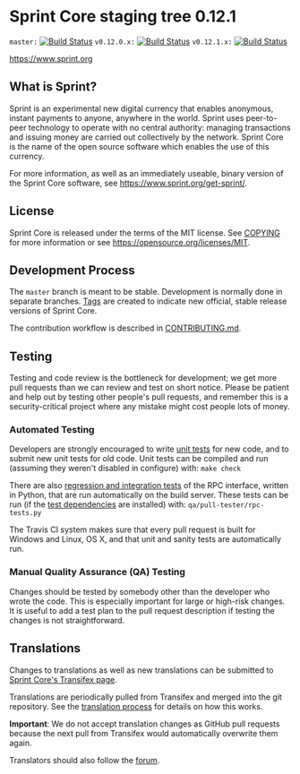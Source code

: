 Sprint Core staging tree 0.12.1
===============================

`master:` [![Build Status](https://travis-ci.org/sprintpay/sprint.svg?branch=master)](https://travis-ci.org/sprintpay/sprint) `v0.12.0.x:` [![Build Status](https://travis-ci.org/sprintpay/sprint.svg?branch=v0.12.0.x)](https://travis-ci.org/sprintpay/sprint/branches) `v0.12.1.x:` [![Build Status](https://travis-ci.org/sprintpay/sprint.svg?branch=v0.12.1.x)](https://travis-ci.org/sprintpay/sprint/branches)

https://www.sprint.org


What is Sprint?
----------------

Sprint is an experimental new digital currency that enables anonymous, instant
payments to anyone, anywhere in the world. Sprint uses peer-to-peer technology
to operate with no central authority: managing transactions and issuing money
are carried out collectively by the network. Sprint Core is the name of the open
source software which enables the use of this currency.

For more information, as well as an immediately useable, binary version of
the Sprint Core software, see https://www.sprint.org/get-sprint/.


License
-------

Sprint Core is released under the terms of the MIT license. See [COPYING](COPYING) for more
information or see https://opensource.org/licenses/MIT.

Development Process
-------------------

The `master` branch is meant to be stable. Development is normally done in separate branches.
[Tags](https://github.com/sprintpay/sprint/tags) are created to indicate new official,
stable release versions of Sprint Core.

The contribution workflow is described in [CONTRIBUTING.md](CONTRIBUTING.md).

Testing
-------

Testing and code review is the bottleneck for development; we get more pull
requests than we can review and test on short notice. Please be patient and help out by testing
other people's pull requests, and remember this is a security-critical project where any mistake might cost people
lots of money.

### Automated Testing

Developers are strongly encouraged to write [unit tests](/doc/unit-tests.md) for new code, and to
submit new unit tests for old code. Unit tests can be compiled and run
(assuming they weren't disabled in configure) with: `make check`

There are also [regression and integration tests](/qa) of the RPC interface, written
in Python, that are run automatically on the build server.
These tests can be run (if the [test dependencies](/qa) are installed) with: `qa/pull-tester/rpc-tests.py`

The Travis CI system makes sure that every pull request is built for Windows
and Linux, OS X, and that unit and sanity tests are automatically run.

### Manual Quality Assurance (QA) Testing

Changes should be tested by somebody other than the developer who wrote the
code. This is especially important for large or high-risk changes. It is useful
to add a test plan to the pull request description if testing the changes is
not straightforward.

Translations
------------

Changes to translations as well as new translations can be submitted to
[Sprint Core's Transifex page](https://www.transifex.com/projects/p/sprint/).

Translations are periodically pulled from Transifex and merged into the git repository. See the
[translation process](doc/translation_process.md) for details on how this works.

**Important**: We do not accept translation changes as GitHub pull requests because the next
pull from Transifex would automatically overwrite them again.

Translators should also follow the [forum](https://www.sprint.org/forum/topic/sprint-worldwide-collaboration.88/).
